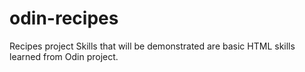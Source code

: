 # odin-recipes
Recipes project
Skills that will be demonstrated are basic HTML skills learned from Odin project.
